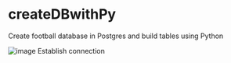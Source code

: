 # createDBwithPy
Create football database in Postgres and build tables using Python

![image](https://github.com/rajaravindp/createDBwithPy/assets/118573661/e7216d5c-029f-44ab-93be-f44efd99c274)
Establish connection
